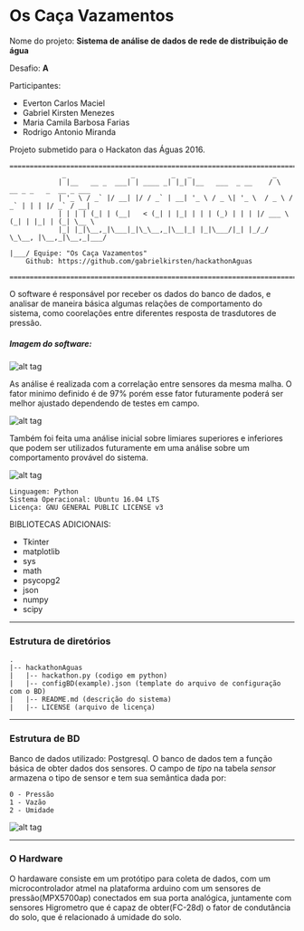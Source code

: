 # Os Caça Vazamentos

Nome do projeto: **Sistema de análise de dados de rede de distribuição de água**

Desafio: **A** 

Participantes:

- Everton Carlos Maciel
- Gabriel Kirsten Menezes
- Maria Camila Barbosa Farias
- Rodrigo Antonio Miranda

Projeto submetido para o Hackaton das Águas 2016. 
```
=======================================================================================================
			 _                _         _   _                    _                         
			| |__   __ _  ___| | ____ _| |_| |__   ___  _ __    / \   __ _ _   _  __ _ ___ 
			| '_ \ / _` |/ __| |/ / _` | __| '_ \ / _ \| '_ \  / _ \ / _` | | | |/ _` / __|
			| | | | (_| | (__|   < (_| | |_| | | | (_) | | | |/ ___ \ (_| | |_| | (_| \__ \
			|_| |_|\__,_|\___|_|\_\__,_|\__|_| |_|\___/|_| |_/_/   \_\__, |\__,_|\__,_|___/
						                                             |___/ Equipe: "Os Caça Vazamentos"  
	Github: https://github.com/gabrielkirsten/hackathonAguas
	              
=======================================================================================================	
```
O software é responsável por receber os dados do banco de dados, e analisar de maneira básica algumas relações de comportamento do sistema, como coorelações entre diferentes resposta de trasdutores de pressão. 
##### Imagem do software: 
![alt tag](https://cloud.githubusercontent.com/assets/15522193/20866077/ffcc81e0-ba01-11e6-9f8b-b39d8b02a13e.png)

As análise é realizada com a correlação entre sensores da mesma malha. O fator minimo definido é de 97% porém esse fator futuramente poderá ser melhor ajustado dependendo de testes em campo.

![alt tag](https://cloud.githubusercontent.com/assets/15522193/20866080/065106f8-ba02-11e6-9158-9d64529a4d09.png)

Também foi feita uma análise inicial sobre limiares superiores e inferiores que podem ser utilizados futuramente em uma análise sobre um comportamento provável do sistema.

![alt tag](https://cloud.githubusercontent.com/assets/15522193/20866078/02652e98-ba02-11e6-945f-b2f562f84748.png)

	Linguagem: Python
	Sistema Operacional: Ubuntu 16.04 LTS
	Licença: GNU GENERAL PUBLIC LICENSE v3

BIBLIOTECAS ADICIONAIS:
  - Tkinter
  - matplotlib
  - sys
  - math
  - psycopg2
  - json
  - numpy
  - scipy

------------------------------------------------------------------------		
### Estrutura de diretórios
	.
	|-- hackathonAguas
	|	|-- hackathon.py (codigo em python)
	|	|-- configBD(example).json (template do arquivo de configuração com o BD)
	|	|-- README.md (descrição do sistema)
	|	|-- LICENSE (arquivo de licença)	

------------------------------------------------------------------------		
### Estrutura de BD
Banco de dados utilizado: Postgresql.
O banco de dados tem a função básica de obter dados dos sensores. 
O campo de *tipo* na tabela *sensor* armazena o tipo de sensor e tem sua semântica dada por:
	
	0 - Pressão	
	1 - Vazão 
	2 - Umidade
	
![alt tag](https://cloud.githubusercontent.com/assets/15522193/20866076/fcf410a0-ba01-11e6-9438-97484d89a8e1.png)

------------------------------------------------------------------------		
### O Hardware
O hardaware consiste em um protótipo para coleta de dados, com um microcontrolador atmel na plataforma arduino com um sensores de pressão(MPX5700ap) conectados em sua porta analógica, juntamente com sensores Higrometro que é capaz de obter(FC-28d) o fator de condutância do solo, que é relacionado á umidade do solo. 
